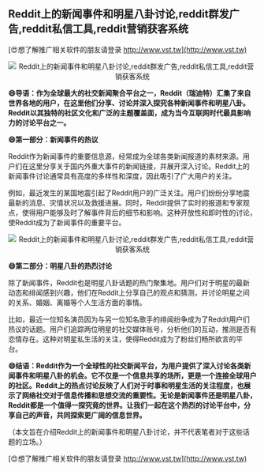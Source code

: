 ## **Reddit上的新闻事件和明星八卦讨论,reddit群发广告,reddit私信工具,reddit营销获客系统**

[😍想了解推广相关软件的朋友请登录 http://www.vst.tw](http://www.vst.tw)

 <center><img src="https://vst.tw/MP4/tuiguang/png/7.png" alt="Reddit上的新闻事件和明星八卦讨论,reddit群发广告,reddit私信工具,reddit营销获客系统"></center>

**😄导语：作为全球最大的社交新闻聚合平台之一，Reddit（瑞迪特）汇集了来自世界各地的用户，在这里他们分享、讨论并深入探究各种新闻事件和明星八卦。Reddit以其独特的社区文化和广泛的主题覆盖面，成为当今互联网时代最具影响力的讨论平台之一。**

**😄第一部分：新闻事件的热议**

Reddit作为新闻事件的重要信息源，经常成为全球各类新闻报道的素材来源。用户们在这里分享关于国内外重大事件的新闻链接，并展开深入讨论。Reddit上的新闻事件讨论通常具有高度的多样性和深度，因此吸引了广大用户的关注。

例如，最近发生的某国地震引起了Reddit用户的广泛关注。用户们纷纷分享地震最新的消息、灾情状况以及救援进展。同时，Reddit提供了实时的报道和专家观点，使得用户能够及时了解事件背后的细节和影响。这种开放性和即时性的讨论，使Reddit成为了新闻事件的重要平台。

 <center><img src="https://vst.tw/MP4/tuiguang/png/8.png" alt="Reddit上的新闻事件和明星八卦讨论,reddit群发广告,reddit私信工具,reddit营销获客系统"></center>

**😄第二部分：明星八卦的热烈讨论**

除了新闻事件，Reddit也是明星八卦话题的热门聚集地。用户们对于明星的最新动态和绯闻感到兴趣，他们在Reddit上分享自己的观点和猜测，并讨论明星之间的关系、婚姻、离婚等个人生活方面的事情。

比如，最近一位知名演员因为与另一位知名歌手的绯闻纷争成为了Reddit用户们热议的话题。用户们追踪两位明星的社交媒体账号，分析他们的互动，推测是否有恋情存在。这种对明星私生活的关注，使得Reddit成为了粉丝们畅所欲言的平台。

**😄结语：Reddit作为一个全球性的社交新闻平台，为用户提供了深入讨论各类新闻事件和明星八卦的机会。它不仅是一个信息共享的场所，更是一个连接全球用户的社区。Reddit上的热点讨论反映了人们对于时事和明星生活的关注程度，也展示了网络社交对于信息传播和思想交流的重要性。无论是新闻事件还是明星八卦，Reddit都是一个值得一探究竟的世界。让我们一起在这个热烈的讨论平台中，分享自己的声音，共同探索更广阔的信息世界。**

（本文旨在介绍Reddit上的新闻事件和明星八卦讨论，并不代表笔者对于这些话题的立场。）

[😍想了解推广相关软件的朋友请登录 http://www.vst.tw](http://www.vst.tw)



